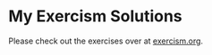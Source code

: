 # My Exercism Solutions

Please check out the exercises over at [exercism.org](https://exercism.org).
